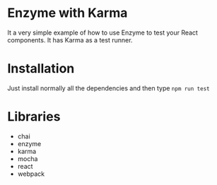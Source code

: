 # Enzyme with Karma

It a very simple example of how to use Enzyme to test your React components. It has Karma as a test runner.

# Installation

Just install normally all the dependencies and then type `npm run test`

# Libraries

- chai
- enzyme
- karma
- mocha
- react
- webpack
